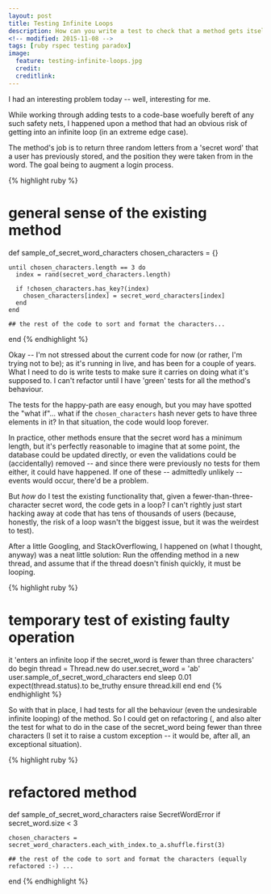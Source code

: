 ```yaml
---
layout: post
title: Testing Infinite Loops
description: How can you write a test to check that a method gets itself into an infinite loop (without your tests getting into an infinite loop)?
<!-- modified: 2015-11-08 -->
tags: [ruby rspec testing paradox]
image:
  feature: testing-infinite-loops.jpg
  credit:
  creditlink:
---
```


I had an interesting problem today -- well, interesting for me.

While working through adding tests to a code-base woefully bereft of any such safety nets, I happened upon a method that had an obvious risk of getting into an infinite loop (in an extreme edge case).

The method's job is to return three random letters from a 'secret word' that a user has previously stored, and the position they were taken from in the word. The goal being to augment a login process.

{% highlight ruby %}
  # general sense of the existing method
  def sample_of_secret_word_characters
    chosen_characters = {}

    until chosen_characters.length == 3 do
      index = rand(secret_word_characters.length)

      if !chosen_characters.has_key?(index)
        chosen_characters[index] = secret_word_characters[index]
      end
    end

    ## the rest of the code to sort and format the characters...
  end
{% endhighlight %}

Okay -- I'm not stressed about the current code for now (or rather, I'm trying not to be); as it's running in live, and has been for a couple of years. What I need to do is write tests to make sure it carries on doing what it's supposed to. I can't refactor until I have 'green' tests for all the method's behaviour.

The tests for the happy-path are easy enough, but you may have spotted the "what if"... what if the `chosen_characters` hash never gets to have three elements in it? In that situation, the code would loop forever.

In practice, other methods ensure that the secret word has a minimum length, but it's perfectly reasonable to imagine that at some point, the database could be updated directly, or even the validations could be (accidentally) removed -- and since there were previously no tests for them either, it could have happened. If one of these -- admittedly unlikely -- events would occur, there'd be a problem.

But *how* do I test the existing functionality that, given a fewer-than-three-character secret word, the code gets in a loop? I can't rightly just start hacking away at code that has tens of thousands of users (because, honestly, the risk of a loop wasn't the biggest issue, but it was the weirdest to test).

After a little Googling, and StackOverflowing, I happened on (what I thought, anyway) was a neat little solution: Run the offending method in a new thread, and assume that if the thread doesn't finish quickly, it must be looping.

{% highlight ruby %}
  # temporary test of existing faulty operation
  it 'enters an infinite loop if the secret_word is fewer than three characters' do
    begin
      thread = Thread.new do
        user.secret_word = 'ab'
        user.sample_of_secret_word_characters
      end
      sleep 0.01
      expect(thread.status).to be_truthy
    ensure
      thread.kill
    end
  end
{% endhighlight %}

So with that in place, I had tests for all the behaviour (even the undesirable infinite looping) of the method. So I could get on refactoring (, and also alter the test for what to do in the case of the secret_word being fewer than three characters (I set it to raise a custom exception -- it would be, after all, an exceptional situation).

{% highlight ruby %}
  # refactored method
  def sample_of_secret_word_characters
    raise SecretWordError if secret_word.size < 3

    chosen_characters = secret_word_characters.each_with_index.to_a.shuffle.first(3)

    ## the rest of the code to sort and format the characters (equally refactored :-) ...
  end
{% endhighlight %}




